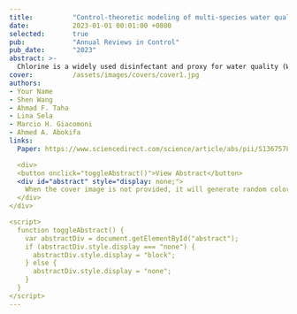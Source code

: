 ```yaml
---
title:          "Control-theoretic modeling of multi-species water quality dynamics in drinking water networks: Survey, methods, and test cases"
date:           2023-01-01 00:01:00 +0800
selected:       true
pub:            "Annual Reviews in Control"
pub_date:       "2023"
abstract: >-
  Chlorine is a widely used disinfectant and proxy for water quality (WQ) monitoring in water distribution networks (WDN). Chlorine-based WQ regulation and control aim to maintain pathogen-free water. Chlorine residual evolution within WDN is commonly modeled using the typical single-species decay and reaction dynamics that account for network-wide, spatiotemporal chlorine concentrations only. Prior studies have proposed more advanced and accurate descriptions via multi-species dynamics. This paper presents a host of novel state-space, control-theoretic representations of multi-species water quality dynamics. These representations describe decay, reaction, and transport of chlorine and a fictitious reactive substance to reflect realistic complex scenarios in WDN. Such dynamics are simulated over space- and time-discretized grids of the transport partial differential equation and the nonlinear reaction ordinary differential equation. To that end, this paper (i) provides a full description on how to formulate a high fidelity model-driven state-space representation of the multi-species water quality dynamics and (ii) investigates the applicability and performance of different Eulerian-based schemes (Lax–Wendroff, backward Euler, Crank–Nicolson, and Implicit Upwind) and Lagrangian-based schemes (Method of Characteristics) in contrast with EPANET and its EPANET-MSX extension. Numerical case studies reveal that the Implicit Upwind scheme, Method of Characteristics, and Lax–Wendroff scheme outperform other schemes with reliable results under reasonable assumptions and limitations.
cover:          /assets/images/covers/cover1.jpg
authors:
- Your Name
- Shen Wang
- Ahmad F. Taha
- Lina Sela
- Marcio H. Giacomoni
- Ahmed A. Abokifa
links:
  Paper: https://www.sciencedirect.com/science/article/abs/pii/S1367578822000943

  <div>
  <button onclick="toggleAbstract()">View Abstract</button>
  <div id="abstract" style="display: none;">
    When the cover image is not provided, it will generate random colorful bubble images as the cover image using the <code>bubble_visual_hash.js</code> script.
  </div>
</div>

<script>
  function toggleAbstract() {
    var abstractDiv = document.getElementById("abstract");
    if (abstractDiv.style.display === "none") {
      abstractDiv.style.display = "block";
    } else {
      abstractDiv.style.display = "none";
    }
  }
</script>
---
```

